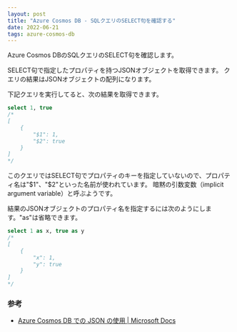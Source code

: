 ```yaml
---
layout: post
title: "Azure Cosmos DB - SQLクエリのSELECT句を確認する"
date: 2022-06-21
tags: azure-cosmos-db
---
```


Azure Cosmos DBのSQLクエリのSELECT句を確認します。

SELECT句で指定したプロパティを持つJSONオブジェクトを取得できます。
クエリの結果はJSONオブジェクトの配列になります。

下記クエリを実行してると、次の結果を取得できます。

```sql
select 1, true
/*
[
	{
		"$1": 1,
		"$2": true
	}
]
*/
```

このクエリではSELECT句でプロパティのキーを指定していないので、プロパティ名は"$1"、"$2"といった名前が使われています。
暗黙の引数変数（implicit argument variable）と呼ぶようです。

結果のJSONオブジェクトのプロパティ名を指定するには次のようにします。"as"は省略できます。

```sql
select 1 as x, true as y
/*
[
	{
		"x": 1,
		"y": true
	}
]
*/
```

### 参考

- [Azure Cosmos DB での JSON の使用 &#124; Microsoft Docs](https://docs.microsoft.com/en-us/azure/cosmos-db/sql/sql-query-working-with-json)

